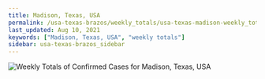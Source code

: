 ```yaml
---
title: Madison, Texas, USA
permalink: /usa-texas-brazos/weekly_totals/usa-texas-madison-weekly_totals.html
last_updated: Aug 10, 2021
keywords: ["Madison, Texas, USA", "weekly totals"]
sidebar: usa-texas-brazos_sidebar
---
```


![Weekly Totals of Confirmed Cases for Madison, Texas, USA](/covid_tracker/images/graphs/usa-texas-madison-weekly_totals_graph.png)
